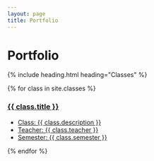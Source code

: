 ```yaml
---
layout: page
title: Portfolio
---
```

<h1 id="title">Portfolio</h1>

{% include heading.html heading="Classes" %}

<div>
{% for class in site.classes %}
    <a href="{{ class.url }}" class="card">
        <h3>{{ class.title }}</h3>
        <ul>
            <li>Class: {{ class.description }}</li>
            <li>Teacher: {{ class.teacher }}</li>
            <li>Semester: {{ class.semester }}</li>
        </ul>
    </a>
{% endfor %}
</div>
